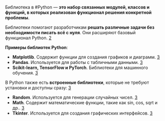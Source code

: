 Библиотека в #Python — **это набор связанных модулей, классов и функций, в которых реализован функционал решения конкретной проблемы**.

Библиотеки помогают разработчикам **решать различные задачи без необходимости писать всё с нуля**. Они расширяют базовый функционал Python. [2](https://sky.pro/media/chto-takoe-moduli-i-biblioteki-v-python/)

**Примеры библиотек Python**:

- **Matplotlib**. Содержит функции для создания графиков и диаграмм. [3](https://dtf.ru/u/367155-shkola-programmirovaniya-piksel/2253811-biblioteki-python-kak-ustanovit-biblioteku-python)
- **Pandas**. Используется для работы с табличными данными. [3](https://dtf.ru/u/367155-shkola-programmirovaniya-piksel/2253811-biblioteki-python-kak-ustanovit-biblioteku-python)
- **Scikit-learn, TensorFlow и PyTorch**. Библиотеки для машинного обучения. [3](https://dtf.ru/u/367155-shkola-programmirovaniya-piksel/2253811-biblioteki-python-kak-ustanovit-biblioteku-python)

В Python также есть **встроенные библиотеки**, которые не требуют установки и доступны сразу: [3](https://dtf.ru/u/367155-shkola-programmirovaniya-piksel/2253811-biblioteki-python-kak-ustanovit-biblioteku-python)

- **Random**. Используется для генерации случайных чисел. [3](https://dtf.ru/u/367155-shkola-programmirovaniya-piksel/2253811-biblioteki-python-kak-ustanovit-biblioteku-python)
- **Math**. Содержит математические функции, такие как sin, cos, sqrt и др.. [3](https://dtf.ru/u/367155-shkola-programmirovaniya-piksel/2253811-biblioteki-python-kak-ustanovit-biblioteku-python)
- **Tkinter**. Используется для создания графических интерфейсов. [3](https://dtf.ru/u/367155-shkola-programmirovaniya-piksel/2253811-biblioteki-python-kak-ustanovit-biblioteku-python)